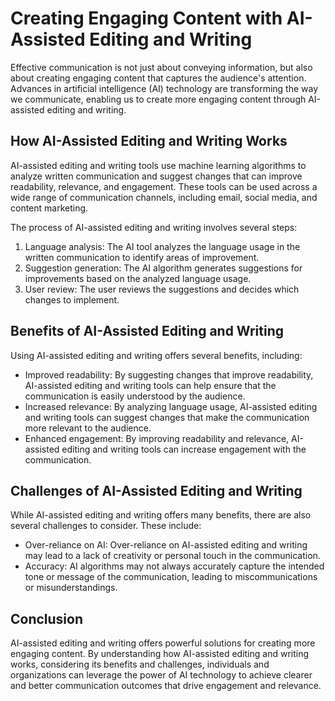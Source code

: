 Creating Engaging Content with AI-Assisted Editing and Writing
=================================================================================================================

Effective communication is not just about conveying information, but also about creating engaging content that captures the audience's attention. Advances in artificial intelligence (AI) technology are transforming the way we communicate, enabling us to create more engaging content through AI-assisted editing and writing.

How AI-Assisted Editing and Writing Works
-----------------------------------------

AI-assisted editing and writing tools use machine learning algorithms to analyze written communication and suggest changes that can improve readability, relevance, and engagement. These tools can be used across a wide range of communication channels, including email, social media, and content marketing.

The process of AI-assisted editing and writing involves several steps:

1. Language analysis: The AI tool analyzes the language usage in the written communication to identify areas of improvement.
2. Suggestion generation: The AI algorithm generates suggestions for improvements based on the analyzed language usage.
3. User review: The user reviews the suggestions and decides which changes to implement.

Benefits of AI-Assisted Editing and Writing
-------------------------------------------

Using AI-assisted editing and writing offers several benefits, including:

* Improved readability: By suggesting changes that improve readability, AI-assisted editing and writing tools can help ensure that the communication is easily understood by the audience.
* Increased relevance: By analyzing language usage, AI-assisted editing and writing tools can suggest changes that make the communication more relevant to the audience.
* Enhanced engagement: By improving readability and relevance, AI-assisted editing and writing tools can increase engagement with the communication.

Challenges of AI-Assisted Editing and Writing
---------------------------------------------

While AI-assisted editing and writing offers many benefits, there are also several challenges to consider. These include:

* Over-reliance on AI: Over-reliance on AI-assisted editing and writing may lead to a lack of creativity or personal touch in the communication.
* Accuracy: AI algorithms may not always accurately capture the intended tone or message of the communication, leading to miscommunications or misunderstandings.

Conclusion
----------

AI-assisted editing and writing offers powerful solutions for creating more engaging content. By understanding how AI-assisted editing and writing works, considering its benefits and challenges, individuals and organizations can leverage the power of AI technology to achieve clearer and better communication outcomes that drive engagement and relevance.
